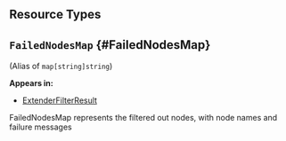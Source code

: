 

## Resource Types 


  
    

## `FailedNodesMap`     {#FailedNodesMap}
    
(Alias of `map[string]string`)


**Appears in:**

- [ExtenderFilterResult](#ExtenderFilterResult)


FailedNodesMap represents the filtered out nodes, with node names and failure messages


